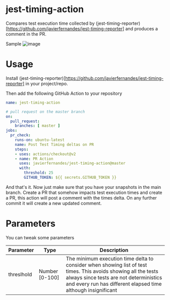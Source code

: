 # jest-timing-action

Compares test execution time collected by (jest-timing-reporter)[https://github.com/javierfernandes/jest-timing-reporter] and produces a comment in the PR.

Sample
![image](https://user-images.githubusercontent.com/4428120/82120099-14cc3700-975a-11ea-9161-240af213bc05.png)


# Usage

Install (jest-timing-reporter)[https://github.com/javierfernandes/jest-timing-reporter] in your project/repo.

Then add the following GitHub Action to your repository

```yml
name: jest-timing-action

# pull request on the master branch
on:
  pull_request:
    branches: [ master ]
jobs:
  pr_check:
    runs-on: ubuntu-latest
    name: Post Test Timing deltas on PR
    steps:
    - uses: actions/checkout@v2
    - name: PR Action
      uses: javierfernandes/jest-timing-action@master
      with:
        threshold: 25
        GITHUB_TOKEN: ${{ secrets.GITHUB_TOKEN }}
```

And that's it. Now just make sure that you have your snapshots in the main branch. Create a PR that somehow impacts test execution times and create a PR, this action will post a comment with the times delta.
On any further commit it will create a new updated comment.

# Parameters

You can tweak some parameters

| Parameter | Type | Description |
| ---- | --- | --- |
| threslhold | Number [0-100] | The minimum execution time delta to consider when showing list of test times. This avoids showing all the tests always since tests are not deterministics and every run has different elapsed time although insignificant   |


